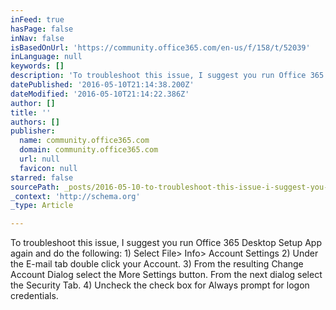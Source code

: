 ```yaml
---
inFeed: true
hasPage: false
inNav: false
isBasedOnUrl: 'https://community.office365.com/en-us/f/158/t/52039'
inLanguage: null
keywords: []
description: 'To troubleshoot this issue, I suggest you run Office 365 Desktop Setup App again and do the following: 1) Select File> Info> Account Settings 2) Under the E-mail tab double click your Account. 3) From the resulting Change Account Dialog select the More Settings button. From the next dialog select the Security Tab. 4) Uncheck the check box for Always prompt for logon credentials.'
datePublished: '2016-05-10T21:14:38.200Z'
dateModified: '2016-05-10T21:14:22.386Z'
author: []
title: ''
authors: []
publisher:
  name: community.office365.com
  domain: community.office365.com
  url: null
  favicon: null
starred: false
sourcePath: _posts/2016-05-10-to-troubleshoot-this-issue-i-suggest-you-run-office-365-des.md
_context: 'http://schema.org'
_type: Article

---
```

To troubleshoot this issue, I suggest you run Office 365 Desktop Setup App again and do the following: 1) Select File\> Info\> Account Settings 2) Under the E-mail tab double click your Account. 3) From the resulting Change Account Dialog select the More Settings button. From the next dialog select the Security Tab. 4) Uncheck the check box for Always prompt for logon credentials.